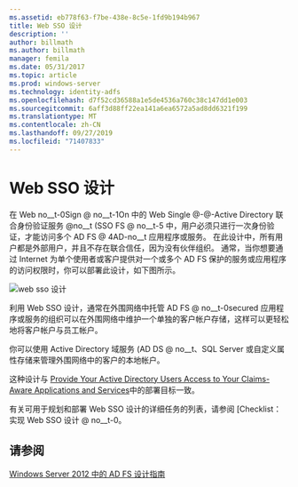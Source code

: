 ```yaml
---
ms.assetid: eb778f63-f7be-438e-8c5e-1fd9b194b967
title: Web SSO 设计
description: ''
author: billmath
ms.author: billmath
manager: femila
ms.date: 05/31/2017
ms.topic: article
ms.prod: windows-server
ms.technology: identity-adfs
ms.openlocfilehash: d7f52cd36588a1e5de4536a760c38c147dd1e003
ms.sourcegitcommit: 6aff3d88ff22ea141a6ea6572a5ad8dd6321f199
ms.translationtype: MT
ms.contentlocale: zh-CN
ms.lasthandoff: 09/27/2019
ms.locfileid: "71407833"
---
```

# <a name="web-sso-design"></a>Web SSO 设计

在 Web no__t-0Sign @ no__t-1On 中的 Web Single @-@-Active Directory 联合身份验证服务 @no__t \(SSO FS @ no__t-5 中，用户必须只进行一次身份验证，才能访问多个 AD FS @ 4AD-no__t 应用程序或服务。 在此设计中，所有用户都是外部用户，并且不存在联合信任，因为没有伙伴组织。 通常，当你想要通过 Internet 为单个使用者或客户提供对一个或多个 AD FS 保护的服务或应用程序的访问权限时，你可以部署此设计，如下图所示。  
  
![web sso 设计](media/adfs2_WebSSODesign.gif)  
  
利用 Web SSO 设计，通常在外围网络中托管 AD FS @ no__t-0secured 应用程序或服务的组织可以在外围网络中维护一个单独的客户帐户存储，这样可以更轻松地将客户帐户与员工帐户。  
  
你可以使用 Active Directory 域服务 \(AD DS @ no__t、SQL Server 或自定义属性存储来管理外围网络中的客户的本地帐户。  
  
这种设计与 [Provide Your Active Directory Users Access to Your Claims-Aware Applications and Services](Provide-Your-Active-Directory-Users-Access-to-Your-Claims-Aware-Applications-and-Services.md)中的部署目标一致。  
  
有关可用于规划和部署 Web SSO 设计的详细任务的列表，请参阅 [Checklist：实现 Web SSO 设计 @ no__t-0。  
  
## <a name="see-also"></a>请参阅
[Windows Server 2012 中的 AD FS 设计指南](AD-FS-Design-Guide-in-Windows-Server-2012.md)
